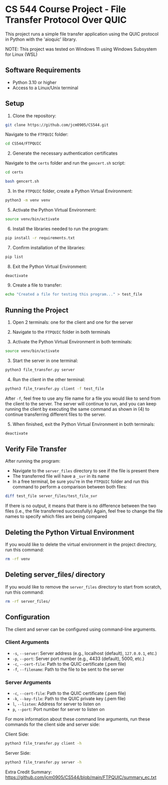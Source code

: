 # CS 544 Course Project - File Transfer Protocol Over QUIC

This project runs a simple file transfer application using the QUIC protocol in Python with the 'aioquic' library.

NOTE: This project was tested on Windows 11 using Windows Subsystem for Linux (WSL)

## Software Requirements

- Python 3.10 or higher
- Access to a Linux/Unix terminal

## Setup
1. Clone the repository:
```sh
git clone https://github.com/jcm0905/CS544.git
```
Navigate to the `FTPQUIC` folder:
```sh
cd CS544/FTPQUIC
```

2. Generate the necessary authentication certificates

Navigate to the `certs` folder and run the `gencert.sh` script:
```sh
cd certs
```
```sh
bash gencert.sh
```
3. In the `FTPQUIC` folder, create a Python Virtual Environment:
```sh
python3 -m venv venv
```

5. Activate the Python Virtual Environment:
```sh
source venv/bin/activate
```

6. Install the libraries needed to run the program:
```sh
pip install -r requirements.txt
```

7. Confirm installation of the libraries:
```sh
pip list
```

8. Exit the Python Virtual Environment:
```sh
deactivate
```

9. Create a file to transfer:
```sh
echo "Created a file for testing this program..." > test_file
```

## Running the Project

1. Open 2 terminals: one for the client and one for the server

2. Navigate to the `FTPQUIC` folder in both terminals

4. Activate the Python Virtual Environment in both terminals:
```sh
source venv/bin/activate
```

3. Start the server in one terminal:
```sh
python3 file_transfer.py server
```

4. Run the client in the other terminal:
```sh
python3 file_transfer.py client -f test_file
```
After `-f`, feel free to use any file name for a file you would like to send from the client to the server.
The server will continue to run, and you can keep running the client by executing the same command as shown in (4) to continue transferring different files to the server.

5. When finished, exit the Python Virtual Environment in both terminals:
```sh
deactivate
```

## Verify File Transfer

After running the program:
- Navigate to the `server_files` directory to see if the file is present there
- The transferred file will have a `_svr` in its name
- In a free terminal, be sure you're in the `FTPQUIC` folder and run this command to perform a comparison between both files:
```sh
diff test_file server_files/test_file_svr
```

If there is no output, it means that there is no difference between the two files (i.e., the file transferred successfully)
Again, feel free to change the file names to specify which files are being compared

## Deleting the Python Virtual Environment

If you would like to delete the virtual environment in the project directory, run this command:
```sh
rm -rf venv
```


## Deleting server_files/ directory

If you would like to remove the `server_files` directory to start from scratch, run this command:
```sh
rm -rf server_files/
```

## Configuration

The client and server can be configured using command-line arguments.

### Client Arguments

- `-s`, `--server`: Server address (e.g., localhost (default), `127.0.0.1`, etc.)
- `-p`, `--port`: Server port number (e.g., 4433 (default), 5000, etc.)
- `-c`, `--cert-file`: Path to the QUIC certificate (.pem file)
- `-f`, `--filename`: Path to the file to be sent to the server

### Server Arguments

- `-c`, `--cert-file`: Path to the QUIC certificate (.pem file)
- `-k`, `--key-file`: Path to the QUIC private key (.pem file)
- `l`, `--listen`: Address for server to listen on
- `p`, `--port`: Port number for server to listen on

For more information about these command line arguments, run these commands for the client side and server side:

Client Side:
```sh
python3 file_transfer.py client -h
```

Server Side:
```sh
python3 file_transfer.py server -h
```

Extra Credit Summary: https://github.com/jcm0905/CS544/blob/main/FTPQUIC/summary_ec.txt
